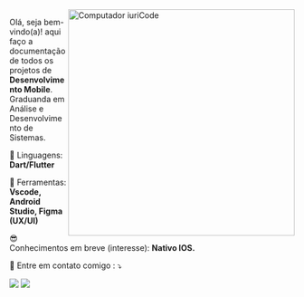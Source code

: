 <img src="https://raw.githubusercontent.com/MicaelliMedeiros/micaellimedeiros/master/image/computer-illustration.png" min-width="400px" max-width="400px" width="400px" align="right" alt="Computador iuriCode">

<p align="left"> 
  Olá, seja bem-vindo(a)! aqui faço a documentação de todos os projetos de <strong>Desenvolvimento Mobile</strong>.<br>
  Graduanda em Análise e Desenvolvimento de Sistemas.
</p>

<p align="left">
  🦄 Linguagens: <strong>Dart/Flutter</strong>
</p>

<p align="left">
  💼 Ferramentas: <strong>Vscode, Android Studio, Figma (UX/UI)</strong>
</p>

<p align="left">
  😎 Conhecimentos em breve (interesse): <strong>Nativo IOS.</strong>
</p>

<p align="left">
  💌 Entre em contato comigo : ⤵️
</p>

<p align="left">
  <a href="#" alt="Gmail">
  <img src="https://img.shields.io/badge/-Gmail-FF0000?style=flat-square&labelColor=FF0000&logo=gmail&logoColor=white&link=aline.santana.dev10@gmail.com" /></a>

  <a href="#" alt="Linkedin">
  <img src="https://img.shields.io/badge/-Linkedin-0e76a8?style=flat-square&logo=Linkedin&logoColor=white&link=https://www.linkedin.com/in/aline-sousa-santana-131535256/" /></a>

